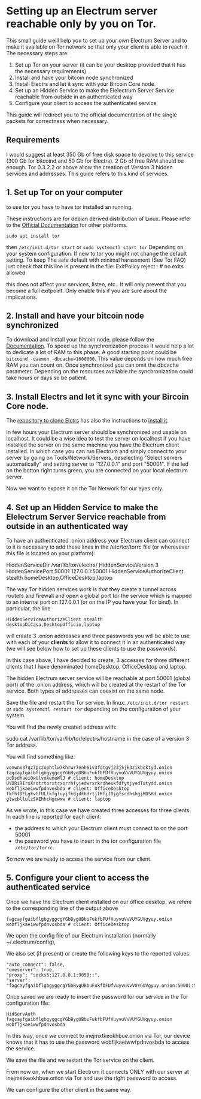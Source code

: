 # Setting up an Electrum server reachable only by you on Tor.

This small guide weill help you to set up your own Electrum Server and 
to make it available on Tor network so that only your client is able to reach it.
The necessary steps are:
1. Set up Tor on your server (it can be your desktop provided that it has the necessary requirements)
2. Install and have your bitcoin node synchronized
3. Install Electrs and let it sync with your Bircoin Core node.
4. Set up an Hidden Service to make the Elelectrum Server Service reachable from outside in an authenticated way
5. Configure your client to access the authenticated service

This guide will redirect you to the official documentation of the single packets for correctness when necessary.

## Requirements
I would suggest at least 350 Gb of free disk space to devolve to this service (300 Gb for bitcoind and 50 Gb for Electrs). 
2 Gb of free RAM should be enough.
Tor 0.3.2.2 or above allow the creation of Version 3 hidden services and addresses. This guide refers to this kind of services.

## 1. Set up Tor on your computer
to use tor you have to have tor installed an running.

These instructions are for debian derived distribution of Linux. Please refer to the [Official Documentation](https://www.torproject.org/docs/documentation.html.en)
for other platforms.

`sudo apt install tor`

then `/etc/init.d/tor start` or `sudo systemctl start tor` Depending on your system configuration.
If new to tor you might not change the default setting.
To keep The safe default with minimal harassment (See Tor FAQ) just check that this line is present in the file:
ExitPolicy reject *:* # no exits allowed

this does not affect your services, listen, etc.. It will only prevent that you become a full exitpoint. 
Only enable this if you are sure about the implications.

## 2. Install and have your bitcoin node synchronized
To download and Install your bitcoin node, please follow the [Documentation](https://bitcoincore.org/en/download/).
To speed up the synchronization process it would help a lot to dedicate a lot of RAM to this phase.
A good starting point could be `bitcoind -daemon -dbcache=1000000`. This value depends on how much free RAM you can count on.
Once synchronized you can omit the dbcache parameter.
Depending on the resources available the synchronization could take hours or days so be patient.

## 3. Install Electrs and let it sync with your Bircoin Core node.
The [repository to clone Elctrs](https://github.com/romanz/electrs) has also the instructions to 
[install it](https://github.com/romanz/electrs/blob/master/doc/usage.md).

In few hours your Electrum server should be synchronized and usable on localhost. 
It could be a wise idea to test the server on localhost if you have installed the server on the same machine you 
have the Electrum client installed. In which case you can run Electrum and simply connect to your server by going on
Tools/Network/Servers, deselecting "Select servers automatically" and setting server to "127.0.0.1" and port "50001".
If the led on the botton right turns green, you are connected on your local electrum server.

Now we want to expose it on the Tor Network for our eyes only.

## 4. Set up an Hidden Service to make the Elelectrum Server Service reachable from outside in an authenticated way

To have an authenticated .onion address your Electrum client can connect to
it is necessary to add these lines in the /etc/tor/torrc file (or wherevever this file is located on your platform):

HiddenServiceDir /var/lib/tor/electrs/
HiddenServiceVersion 3
HiddenServicePort 50001 127.0.0.1:50001
HiddenServiceAuthorizeClient stealth homeDesktop,OfficeDesktop,laptop 

The way Tor hidden services work is that they create a tunnel across routers and firewall and open a global 
port for the service which is mapped to an internal port on 127.0.0.1 (or on the IP you have your Tor bind).
In particular, the line 

`HiddenServiceAuthorizeClient stealth desktopDiCasa,DesktopUfficio,laptop`

will create 3 .onion addresses and three passwords you will be able to use with each of 
your **clients** to allow it to connect it in an authenticated way (we will see below how to set up 
these clients to use the passwords). 

In this case above, I have decided to create, 3 accesses for three different clients that I have denominated homeDesktop, OfficeDesktop and laptop.

The hidden Electrum server service will be reachable at port 50001 (global port) of the .onion address, which will be created at the restart of the Tor service. Both types of addresses can coexist on the same node.

Save the file and restart the Tor service. In linux:
`/etc/init.d/tor restart` or `sudo systemctl restart tor` depending on the configuration of your system.

You will find the newly created address with:

sudo cat /var/lib/tor/var/lib/tor/electrs/hostname 
in the case of a version 3 Tor address.

You will find something like:

```
vonwnx37qz7pczophtlw7khrwr7enh6iv3fotgvj23j5jk3zikbcktyd.onion
fagcayfgaibflgbgyggcgYGbBygUBbuFukfbFUfVuyvuVvVUYGUVgyuy.onion pcDsdhaeiOwUlvokeneWlJ # client: homeDesktop
UYDRiRIroXrotrtorxtrxorrhfyjedwrxrkrdheukfdfytjyedTutydd.onion wobfljkaeiwwfpdnvosbda # client: OfficeDesktop
fkfhfDFLgkvtfULlkfgluyjfkdjdkhdrtjfKfjJDjgfscdhshgjHDSHd.onion glwcbllulzSAEhhcHgcwxw # client: laptop
```

As we wrote, in this case we have created three accesses for three clients.
In each line is reported for each client:

* the address to which your Electrum client must connect to on the port 50001
* the password you have to insert in the tor configuration file `/etc/tor/torrc`.

So now we are ready to access the service from our client.

## 5. Configure your client to access the authenticated service

Once we have the Electrum client installed on our office desktop, we refere to the corresponding line
of the output above 

`fagcayfgaibflgbgyggcgYGbBygUBbuFukfbFUfVuyvuVvVUYGUVgyuy.onion wobfljkaeiwwfpdnvosbda # client: OfficeDesktop`

We open the config file of our Electrum installation (normally ~/.electrum/config),

We also set (if present) or create the following keys to the reported values:

```
"auto_connect": false,
"oneserver": true,
"proxy": "socks5:127.0.0.1:9050::",
"server": "fagcayfgaibflgbgyggcgYGbBygUBbuFukfbFUfVuyvuVvVUYGUVgyuy.onion:50001:t",
```

Once saved we are ready to insert the password for our service in the Tor configuration file:

`HidServAuth fagcayfgaibflgbgyggcgYGbBygUBbuFukfbFUfVuyvuVvVUYGUVgyuy.onion wobfljkaeiwwfpdnvosbda`

In this way, once we connect to inejmxtkeokhbue.onion via Tor, our device knows that it has to
use the password wobfljkaeiwwfpdnvosbda to access the service.

We save the file and we restart the Tor service on the client.

From now on, when we start Electrum it connects ONLY with our server at inejmxtkeokhbue.onion via Tor
and use the right password to access.

We can configure the other client in the same way.
